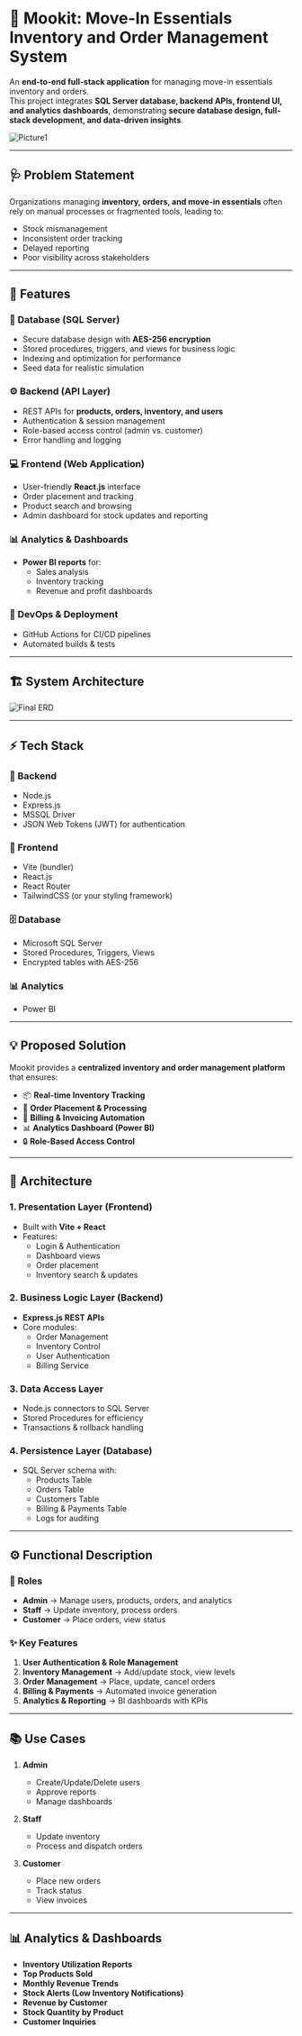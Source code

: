 # 🛒 Mookit: Move-In Essentials Inventory and Order Management System

An **end-to-end full-stack application** for managing move-in essentials inventory and orders.  
This project integrates **SQL Server database, backend APIs, frontend UI, and analytics dashboards**, demonstrating **secure database design, full-stack development, and data-driven insights**.

![Picture1](https://github.com/user-attachments/assets/80a4f21a-c5fe-4397-ae2d-5e4911dea4da)

---

## 🩺 Problem Statement
Organizations managing **inventory, orders, and move-in essentials** often rely on manual processes or fragmented tools, leading to:
- Stock mismanagement
- Inconsistent order tracking
- Delayed reporting
- Poor visibility across stakeholders

---

## 📌 Features

### 🔐 Database (SQL Server)
- Secure database design with **AES-256 encryption**
- Stored procedures, triggers, and views for business logic
- Indexing and optimization for performance
- Seed data for realistic simulation

### ⚙️ Backend (API Layer)
- REST APIs for **products, orders, inventory, and users**
- Authentication & session management
- Role-based access control (admin vs. customer)
- Error handling and logging

### 💻 Frontend (Web Application)
- User-friendly **React.js** interface
- Order placement and tracking
- Product search and browsing
- Admin dashboard for stock updates and reporting

### 📊 Analytics & Dashboards
- **Power BI reports** for:
  - Sales analysis
  - Inventory tracking
  - Revenue and profit dashboards

### 🚀 DevOps & Deployment
- GitHub Actions for CI/CD pipelines
- Automated builds & tests

---

## 🏗️ System Architecture

![Final ERD](https://github.com/user-attachments/assets/3a01fc03-3f44-464f-9dbf-f0890846c150)

---

## ⚡ Tech Stack

### 🔧 Backend
- Node.js  
- Express.js  
- MSSQL Driver  
- JSON Web Tokens (JWT) for authentication    

### 🎨 Frontend
- Vite (bundler)  
- React.js  
- React Router  
- TailwindCSS (or your styling framework)  

### 🗄️ Database
- Microsoft SQL Server  
- Stored Procedures, Triggers, Views  
- Encrypted tables with AES-256  

### 📊 Analytics
- Power BI  

---

## 💡 Proposed Solution
Mookit provides a **centralized inventory and order management platform** that ensures:
- 📦 **Real-time Inventory Tracking**  
- 🛒 **Order Placement & Processing**  
- 📑 **Billing & Invoicing Automation**  
- 📊 **Analytics Dashboard (Power BI)**  
- 🔒 **Role-Based Access Control**  

---

## 🏢 Architecture

### **1. Presentation Layer (Frontend)**
- Built with **Vite + React**
- Features:
  - Login & Authentication
  - Dashboard views
  - Order placement
  - Inventory search & updates

### **2. Business Logic Layer (Backend)**
- **Express.js REST APIs**
- Core modules:
  - Order Management
  - Inventory Control
  - User Authentication
  - Billing Service

### **3. Data Access Layer**
- Node.js connectors to SQL Server
- Stored Procedures for efficiency
- Transactions & rollback handling

### **4. Persistence Layer (Database)**
- SQL Server schema with:
  - Products Table
  - Orders Table
  - Customers Table
  - Billing & Payments Table
  - Logs for auditing

---

## ⚙️ Functional Description

### 🔑 Roles
- **Admin** → Manage users, products, orders, and analytics
- **Staff** → Update inventory, process orders
- **Customer** → Place orders, view status

### ✨ Key Features
1. **User Authentication & Role Management**  
2. **Inventory Management** → Add/update stock, view levels  
3. **Order Management** → Place, update, cancel orders  
4. **Billing & Payments** → Automated invoice generation  
5. **Analytics & Reporting** → BI dashboards with KPIs  

---

## 📚 Use Cases
1. **Admin**
   - Create/Update/Delete users
   - Approve reports
   - Manage dashboards

2. **Staff**
   - Update inventory
   - Process and dispatch orders

3. **Customer**
   - Place new orders
   - Track status
   - View invoices

---

## 📊 Analytics & Dashboards
- **Inventory Utilization Reports**
- **Top Products Sold**
- **Monthly Revenue Trends**
- **Stock Alerts (Low Inventory Notifications)**
- **Revenue by Customer**
- **Stock Quantity by Product**
- **Customer Inquiries**
